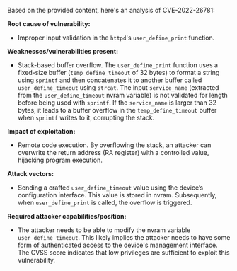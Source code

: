 Based on the provided content, here's an analysis of CVE-2022-26781:

**Root cause of vulnerability:**

- Improper input validation in the `httpd`'s `user_define_print` function.

**Weaknesses/vulnerabilities present:**

- Stack-based buffer overflow. The `user_define_print` function uses a fixed-size buffer (`temp_define_timeout` of 32 bytes) to format a string using `sprintf` and then concatenates it to another buffer called `user_define_timeout` using `strcat`. The input `service_name` (extracted from the `user_define_timeout` nvram variable) is not validated for length before being used with `sprintf`. If the `service_name` is larger than 32 bytes, it leads to a buffer overflow in the `temp_define_timeout` buffer when `sprintf` writes to it, corrupting the stack.

**Impact of exploitation:**

- Remote code execution. By overflowing the stack, an attacker can overwrite the return address (RA register) with a controlled value, hijacking program execution.

**Attack vectors:**

- Sending a crafted `user_define_timeout` value using the device’s configuration interface. This value is stored in nvram. Subsequently, when `user_define_print` is called, the overflow is triggered.

**Required attacker capabilities/position:**

- The attacker needs to be able to modify the nvram variable `user_define_timeout`. This likely implies the attacker needs to have some form of authenticated access to the device's management interface. The CVSS score indicates that low privileges are sufficient to exploit this vulnerability.